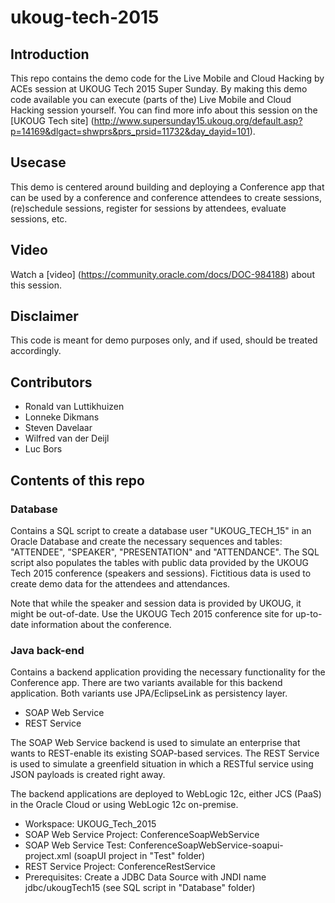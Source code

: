 # ukoug-tech-2015

## Introduction
This repo contains the demo code for the Live Mobile and Cloud Hacking by ACEs session at UKOUG Tech 2015 Super Sunday. By making this demo code available you can execute (parts of the) Live Mobile and Cloud Hacking session yourself. You can find more info about this session on the [UKOUG Tech site] (http://www.supersunday15.ukoug.org/default.asp?p=14169&dlgact=shwprs&prs_prsid=11732&day_dayid=101). 
## Usecase
This demo is centered around building and deploying a Conference app that can be used by a conference and conference attendees to create sessions, (re)schedule sessions, register for sessions by attendees, evaluate sessions, etc.

## Video
Watch a [video] (https://community.oracle.com/docs/DOC-984188) about this session.

## Disclaimer
This code is meant for demo purposes only, and if used, should be treated accordingly.

## Contributors

* Ronald van Luttikhuizen
* Lonneke Dikmans
* Steven Davelaar
* Wilfred van der Deijl
* Luc Bors

## Contents of this repo

### Database
Contains a SQL script to create a database user "UKOUG_TECH_15" in an Oracle Database and create the necessary sequences and tables: "ATTENDEE", "SPEAKER", "PRESENTATION" and "ATTENDANCE". The SQL script also populates the tables with public data provided by the UKOUG Tech 2015 conference (speakers and sessions). Fictitious data is used to create demo data for the attendees and attendances. 

Note that while the speaker and session data is provided by UKOUG, it might be out-of-date. Use the UKOUG Tech 2015 conference site for up-to-date information about the conference.

### Java back-end
Contains a backend application providing the necessary functionality for the Conference app. There are two variants available for this backend application. Both variants use JPA/EclipseLink as persistency layer.

* SOAP Web Service
* REST Service

The SOAP Web Service backend is used to simulate an enterprise that wants to REST-enable its existing SOAP-based services. The REST Service is used to simulate a greenfield situation in which a RESTful service using JSON payloads is created right away.

The backend applications are deployed to WebLogic 12c, either JCS (PaaS) in the Oracle Cloud or using WebLogic 12c on-premise.

* Workspace: UKOUG_Tech_2015
* SOAP Web Service Project: ConferenceSoapWebService
* SOAP Web Service Test: ConferenceSoapWebService-soapui-project.xml (soapUI project in "Test" folder)
* REST Service Project: ConferenceRestService
* Prerequisites: Create a JDBC Data Source with JNDI name jdbc/ukougTech15 (see SQL script in "Database" folder)
